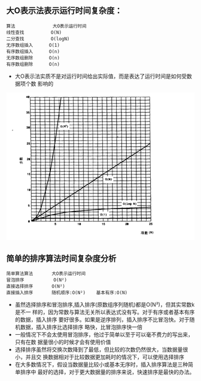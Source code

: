 ## 大O表示法表示运行时间复杂度：
    算法              大O表示运行时间
    线性查找          O(N)
    二分查找          O(logN)
    无序数组插入      O(1)      
    有序数组插入      O(n)
    无序数组删除      O(n)
    有序数组删除      O(n)
- 大O表示法实质不是对运行时间给出实际值，而是表达了运行时间是如何受数据项个数
影响的

![大O时间概念图](src/image/O_time.png)

## 简单的排序算法时间复杂度分析
    简单算法算法       大O表示运行时间
    冒泡排序           O(N²)
    直接选择排序       O(N²)
    直接插入排序       随机顺序:O(N²)    基本有序:O(N)
    

- 虽然选择排序和冒泡排序,插入排序(原数组序列随机)都是O(N²)，但其实常数k是不一
样的，因为常数与算法无关所以表达式没有写。对于有序或者基本有序的数据，插入排序
要好很多。如果是逆序排列，插入排序不比冒泡快。对于随机数据，插入排序比选择排序
略快，比冒泡排序快一倍
- 一般情况下不会太使用冒泡排序，他过于简单以至于可以毫不费力的写出来，只有在数
据量很小的时候才会有使用价值
- 选择排序虽然将交换次数降到了最低，但比较的次数仍然很大，当数据量很小，并且交
换数据相对于比较数据更加耗时的情况下，可以使用选择排序
- 在大多数情况下，假设当数据量比较小或基本无序时，插入排序算法是三种简单排序中
最好的选择，对于更大数据量的排序来说，快速排序是最快的办法。

